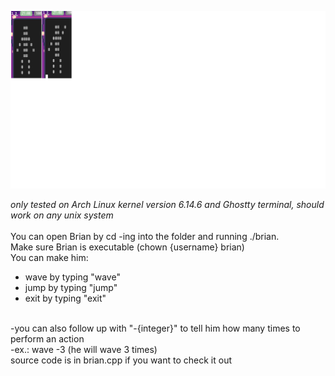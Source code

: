 ![Brian in action](brian_screenshot.png)

*only tested on Arch Linux kernel version 6.14.6 and Ghostty terminal, should work on any unix system* <br><br>
You can open Brian by cd -ing into the folder and running ./brian. <br>
Make sure Brian is executable (chown {username} brian) <br>
You can make him:
  <ul>
  <li>wave by typing "wave"</li>
  <li>jump by typing "jump"</li>
  <li>exit by typing "exit"</li>
  </ul>
  <br>
    -you can also follow up with "-{integer}" to tell him how many times to perform an action <br>
    -ex.: wave -3 (he will wave 3 times) <br>
source code is in brian.cpp if you want to check it out
